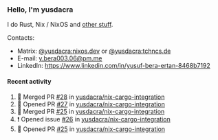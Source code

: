 ### Hello, I'm yusdacra

I do Rust, Nix / NixOS and [other stuff](https://yusdacra.gitlab.io/about).

Contacts:
- Matrix: [@yusdacra:nixos.dev](https://matrix.to/#/@yusdacra:nixos.dev) or [@yusdacra:tchncs.de](https://matrix.to/#/@yusdacra:tchncs.de)
- E-mail: y.bera003.06@pm.me
- LinkedIn: https://www.linkedin.com/in/yusuf-bera-ertan-8468b7192

#### Recent activity

<!--START_SECTION:activity-->
1. 🎉 Merged PR [#28](https://github.com/yusdacra/nix-cargo-integration/pull/28) in [yusdacra/nix-cargo-integration](https://github.com/yusdacra/nix-cargo-integration)
2. 💪 Opened PR [#27](https://github.com/yusdacra/nix-cargo-integration/pull/27) in [yusdacra/nix-cargo-integration](https://github.com/yusdacra/nix-cargo-integration)
3. 🎉 Merged PR [#25](https://github.com/yusdacra/nix-cargo-integration/pull/25) in [yusdacra/nix-cargo-integration](https://github.com/yusdacra/nix-cargo-integration)
4. ❗️ Opened issue [#26](https://github.com/yusdacra/nix-cargo-integration/issues/26) in [yusdacra/nix-cargo-integration](https://github.com/yusdacra/nix-cargo-integration)
5. 💪 Opened PR [#25](https://github.com/yusdacra/nix-cargo-integration/pull/25) in [yusdacra/nix-cargo-integration](https://github.com/yusdacra/nix-cargo-integration)
<!--END_SECTION:activity-->
